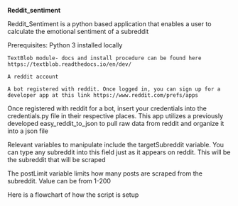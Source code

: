 **Reddit_sentiment**

Reddit_Sentiment is a python based application that enables a user to calculate the emotional sentiment of a subreddit 

Prerequisites:
    Python 3 installed locally
    
    TextBlob module- docs and install procedure can be found here https://textblob.readthedocs.io/en/dev/
    
    A reddit account
    
    A bot registered with reddit. Once logged in, you can sign up for a developer app at this link https://www.reddit.com/prefs/apps
    
Once registered with reddit for a bot, insert your credentials into the credentials.py file in their respective places.
This app utilizes a previously developed easy_reddit_to_json to pull raw data from reddit and organize it into a json file

Relevant variables to manipulate include the targetSubreddit variable.  You can type any subreddit into this field just as it appears on reddit.  This will be the subreddit that will be scraped

The postLimit variable limits how many posts are scraped from the subreddit.  Value can be from 1-200

Here is a flowchart of how the script is setup



    

